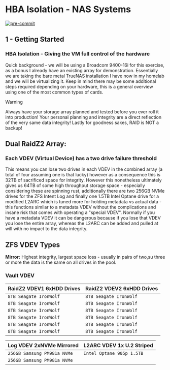# HBA Isolation - NAS Systems #
<!-- markdownlint-disable -->
[![pre-commit](https://img.shields.io/badge/pre--commit-enabled-brightgreen?logo=pre-commit)](https://github.com/pre-commit/pre-commit)
<!-- markdownlint-enable -->
## 1 - Getting Started ##

### HBA Isolation - Giving the VM full control of the hardware ###

<p>Quick background - we will be using a Broadcom 9400-16i for this exercise, as
a bonus I already have an existing array for demonstration. Essentially we are
taking the bare metal TrueNAS installation I have now in my homelab and we will
be virtualizing it. Keep in mind there may be some additional steps required
depending on your hardware, this is a general overview using one of the most
common types of cards.</p>

> [!WARNING]
> Always have your storage array planned and tested before you ever roll it into
> production! Your personal planning and integrity are a direct reflection of
> the very same data integrity! Lastly for goodness sakes, RAID is NOT a backup!

## Dual RaidZ2 Array:<br/> ##

### Each VDEV (Virtual Device) has a two drive failure threshold ###

<p>This means you can lose two drives in each VDEV in the combined array (a
total of four
assuming one is that lucky) however as a consequence this is 32TB of sacrificed
space for integrity. However this nonetheless ultimately gives us 64TB of some
high throughput storage space - especially considering these are spinning rust,
additionally there are two 256GB NVMe drives for the ZFS Intent Log and finally
one 1.5TB Intel Optane drive for a modified L2ARC which is tuned more for
holding metadata vs actual data - this functions similar to a metadata
VDEV without the complications and insane risk that comes with operating a
"special VDEV". Normally if you have a metadata VDEV it can be dangerous because
if you lose that VDEV you lose the entire array, whereas the L2ARC can be added
and pulled at will with no impact to the data integrity.</p>

## ZFS VDEV Types ##

**Mirror:** Highest integrity, largest space loss - usually in pairs of two,su
three or more the data is the same on all drives in the pool.

### Vault VDEV ###

| RaidZ2 VDEV1 6xHDD Drives | RaidZ2 VDEV2 6xHDD Drives |
| --- | ---|
| `8TB Seagate IronWolf` | `8TB Seagate IronWolf` |
| `8TB Seagate IronWolf` | `8TB Seagate IronWolf` |
| `8TB Seagate IronWolf` | `8TB Seagate IronWolf` |
| `8TB Seagate IronWolf` | `8TB Seagate IronWolf` |
| `8TB Seagate IronWolf` | `8TB Seagate IronWolf` |
| `8TB Seagate IronWolf` | `8TB Seagate IronWolf` |

 | Log VDEV 2xNVMe Mirrored | L2ARC VDEV 1x U.2 Striped |
 | --- | --- |
 | `256GB Samsung PM981a NVMe` | `Intel Optane 905p 1.5TB` |
 | `256GB Samsung PM981a NVMe` | |
